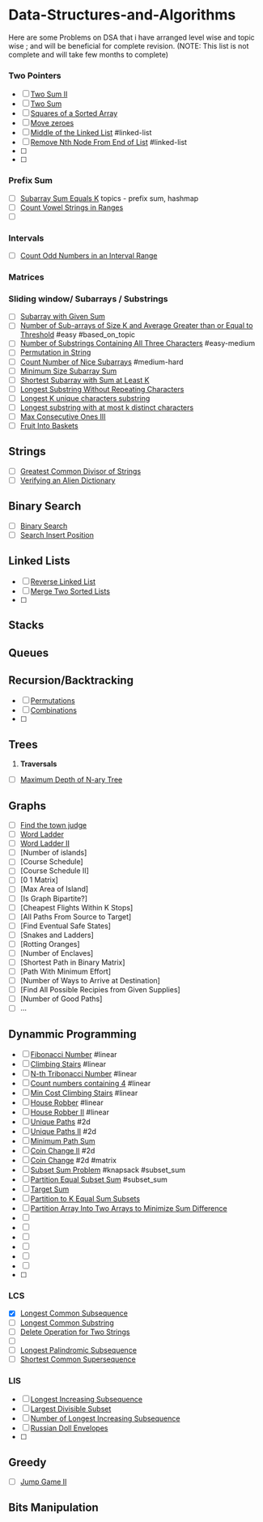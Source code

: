 # Data-Structures-and-Algorithms
Here are some Problems on DSA that i have arranged level wise and topic wise ; and will be beneficial for complete revision.
(NOTE: This list is not complete and will take few months to complete)

### Two Pointers
- [ ] [Two Sum II](https://leetcode.com/problems/two-sum-ii-input-array-is-sorted/)
- [ ] [Two Sum](https://leetcode.com/problems/two-sum/)
- [ ] [Squares of a Sorted Array](https://leetcode.com/problems/squares-of-a-sorted-array/)
- [ ] [Move zeroes](https://leetcode.com/problems/move-zeroes/)
- [ ] [Middle of the Linked List](https://leetcode.com/problems/middle-of-the-linked-list/) #linked-list
- [ ] [Remove Nth Node From End of List](https://leetcode.com/problems/remove-nth-node-from-end-of-list/) #linked-list
- [ ] 
- [ ] 

### Prefix Sum
  - [ ] [Subarray Sum Equals K](https://leetcode.com/problems/subarray-sum-equals-k/)  topics -  prefix sum, hashmap
  - [ ] [Count Vowel Strings in Ranges](https://leetcode.com/problems/count-vowel-strings-in-ranges/)
  - [ ] []()
### Intervals
  - [ ] [Count Odd Numbers in an Interval Range](https://leetcode.com/problems/count-odd-numbers-in-an-interval-range)

### Matrices

### Sliding window/ Subarrays / Substrings
  - [ ]  [Subarray with Given Sum](https://practice.geeksforgeeks.org/problems/subarray-with-given-sum-1587115621/1)
  - [ ]  [Number of Sub-arrays of Size K and Average Greater than or Equal to Threshold](https://leetcode.com/problems/number-of-sub-arrays-of-size-k-and-average-greater-than-or-equal-to-threshold/description/)  #easy #based_on_topic
  - [ ]  [Number of Substrings Containing All Three Characters](https://leetcode.com/problems/number-of-substrings-containing-all-three-characters/description/) #easy-medium
  - [ ]  [Permutation in String](https://leetcode.com/problems/permutation-in-string/)
  - [ ]  [Count Number of Nice Subarrays](https://leetcode.com/problems/count-number-of-nice-subarrays/) #medium-hard
  - [ ]  [Minimum Size Subarray Sum](https://leetcode.com/problems/minimum-size-subarray-sum/description/)
  - [ ]  [Shortest Subarray with Sum at Least K](https://leetcode.com/problems/shortest-subarray-with-sum-at-least-k/description/)
  - [ ]  [Longest Substring Without Repeating Characters](https://leetcode.com/problems/longest-substring-without-repeating-characters/)
  - [ ]  [Longest K unique characters substring](https://practice.geeksforgeeks.org/problems/longest-k-unique-characters-substring0853/1)
  - [ ]  [Longest substring with at most k distinct characters](https://leetcode.com/problems/longest-substring-with-at-most-k-distinct-characters/)
  - [ ]  [Max Consecutive Ones III](https://leetcode.com/problems/max-consecutive-ones-iii/description/)
  - [ ]  [Fruit Into Baskets](https://leetcode.com/problems/fruit-into-baskets/)
## Strings
- [ ] [Greatest Common Divisor of Strings](https://leetcode.com/problems/greatest-common-divisor-of-strings/)
- [ ] [Verifying an Alien Dictionary](https://leetcode.com/problems/verifying-an-alien-dictionary/description/)

## Binary Search
- [ ] [Binary Search](https://leetcode.com/problems/binary-search/)
- [ ] [Search Insert Position](https://leetcode.com/problems/search-insert-position/)
## Linked Lists
- [ ] [Reverse Linked List](https://leetcode.com/problems/reverse-linked-list/description/)
- [ ] [Merge Two Sorted Lists](https://leetcode.com/problems/merge-two-sorted-lists/)
- [ ] 
## Stacks
## Queues


## Recursion/Backtracking
- [ ] [Permutations](https://leetcode.com/problems/permutations/)
- [ ] [Combinations](https://leetcode.com/problems/combinations/)
- [ ] 

## Trees
1. **Traversals**
  - [ ] [Maximum Depth of N-ary Tree](https://leetcode.com/problems/maximum-depth-of-n-ary-tree/description/)

## Graphs
- [ ] [Find the town judge](https://leetcode.com/problems/find-the-town-judge)
- [ ] [Word Ladder](https://leetcode.com/problems/word-ladder)
- [ ] [Word Ladder II](https://leetcode.com/problems/word-ladder-ii)
- [ ] [Number of islands]
- [ ] [Course Schedule]
- [ ] [Course Schedule II]
- [ ] [0 1 Matrix]
- [ ] [Max Area of Island]
- [ ] [Is Graph Bipartite?]
- [ ] [Cheapest Flights Within K Stops]
- [ ] [All Paths From Source to Target]
- [ ] [Find Eventual Safe States]
- [ ] [Snakes and Ladders]
- [ ] [Rotting Oranges]
- [ ] [Number of Enclaves]
- [ ] [Shortest Path in Binary Matrix]
- [ ] [Path With Minimum Effort]
- [ ] [Number of Ways to Arrive at Destination]
- [ ] [Find All Possible Recipies from Given Supplies]
- [ ] [Number of Good Paths]
- [ ] ...

## Dynammic Programming
- [ ] [Fibonacci Number](https://leetcode.com/problems/fibonacci-number/) #linear
- [ ] [Climbing Stairs](https://leetcode.com/problems/climbing-stairs/) #linear
- [ ] [N-th Tribonacci Number](https://leetcode.com/problems/n-th-tribonacci-number/) #linear
- [ ] [Count numbers containing 4](https://practice.geeksforgeeks.org/problems/count-numbers-containing-43022/1) #linear
- [ ] [Min Cost Climbing Stairs](https://leetcode.com/problems/min-cost-climbing-stairs/) #linear
- [ ] [House Robber](https://leetcode.com/problems/house-robber/) #linear
- [ ] [House Robber II](https://leetcode.com/problems/house-robber-ii/) #linear
- [ ] [Unique Paths](https://leetcode.com/problems/unique-paths/) #2d
- [ ] [Unique Paths II](https://leetcode.com/problems/unique-paths-ii/) #2d
- [ ] [Minimum Path Sum](https://leetcode.com/problems/minimum-path-sum/description/)
- [ ] [Coin Change II](https://leetcode.com/problems/coin-change-ii/) #2d
- [ ] [Coin Change](https://leetcode.com/problems/coin-change/description/) #2d #matrix
- [ ] [Subset Sum Problem](https://practice.geeksforgeeks.org/problems/subset-sum-problem-1611555638/1) #knapsack  #subset_sum
- [ ] [Partition Equal Subset Sum](https://leetcode.com/problems/partition-equal-subset-sum/) #subset_sum
- [ ] [Target Sum](https://leetcode.com/problems/target-sum/)
- [ ] [Partition to K Equal Sum Subsets](https://leetcode.com/problems/partition-to-k-equal-sum-subsets/) 
- [ ] [Partition Array Into Two Arrays to Minimize Sum Difference](https://leetcode.com/problems/partition-array-into-two-arrays-to-minimize-sum-difference/description/) 
- [ ] []()
- [ ] []()
- [ ] []()
- [ ] []()
- [ ] []()
- [ ] []()
- [ ] 
### LCS
- [X] [Longest Common Subsequence](https://leetcode.com/problems/longest-common-subsequence/)
- [ ] [Longest Common Substring](https://practice.geeksforgeeks.org/problems/longest-common-substring1452/1?page=1)
- [ ] [Delete Operation for Two Strings](https://leetcode.com/problems/delete-operation-for-two-strings/)
- [ ] []()
- [ ] [Longest Palindromic Subsequence](https://leetcode.com/problems/longest-palindromic-subsequence/)
- [ ] [Shortest Common Supersequence](https://leetcode.com/problems/shortest-common-supersequence/description/)

### LIS
- [ ] [Longest Increasing Subsequence](https://leetcode.com/problems/longest-increasing-subsequence/)
- [ ] [Largest Divisible Subset](https://leetcode.com/problems/largest-divisible-subset/)
- [ ] [Number of Longest Increasing Subsequence](https://leetcode.com/problems/number-of-longest-increasing-subsequence/)
- [ ] [Russian Doll Envelopes](https://leetcode.com/problems/russian-doll-envelopes/)
- [ ] 
  
## Greedy
- [ ] [Jump Game II](https://leetcode.com/problems/jump-game-ii/description/)
## Bits Manipulation


